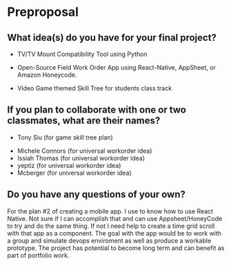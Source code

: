 # Preproposal

## What idea(s) do you have for your final project?

- TV/TV Mount Compatibility Tool using Python

- Open-Source Field Work Order App using React-Native, AppSheet, or Amazon Honeycode.

- Video Game themed Skill Tree for students class track

## If you plan to collaborate with one or two classmates, what are their names?

- Tony Siu (for game skill tree plan)<br/>

* Michele Connors (for universal workorder idea) <br/>
* Issiah Thomas (for universal workorder idea) <br/>
* yeptiz (for universal workorder idea) <br/>
* Mcberger (for universal workorder idea) <br/>

## Do you have any questions of your own?

For the plan #2 of creating a mobile app. I use to know how to use React Native. Not sure if I can accomplish that and can use Appsheet/HoneyCode to try and do the same thing. If not I need help to create a time grid scroll with that app as a component. The goal with the app would be to work with a group and simulate devops enviroment as well as produce a workable prototype. The project has potential to become long term and can benefit as part of portfolio work.
